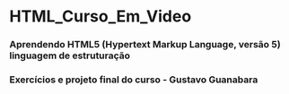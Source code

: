 # HTML_Curso_Em_Video
### Aprendendo HTML5 (Hypertext Markup Language, versão 5) linguagem de estruturação
### Exercícios e projeto final do curso - Gustavo Guanabara 
